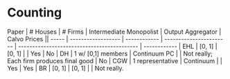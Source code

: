 Counting
========


Paper | # Houses           | # Firms      | Intermediate Monopolist | Output Aggregator                           | Calvo Prices ||
----- | ------------------ | ------------ | ----------------------- | ------------------------------------------- | ------------  |
EHL   | [0, 1]             | [0, 1]       |                         | Yes                                         | No            |
DH    | 1 w/ [0,1] members | Continuum PC |                         | Not really; Each firm produces final good   | No            |
CGW   | 1 representative   | Continuum    |                         | Yes                                         | Yes           |
BR    | [0, 1]             | [0, 1]       |                         | Not really.
